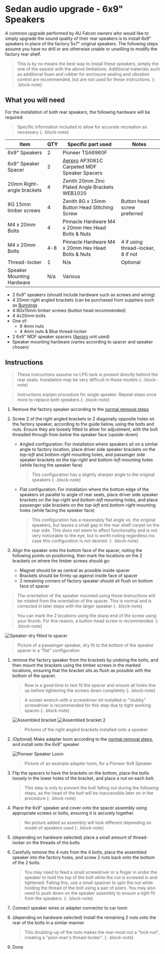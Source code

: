 # Sedan audio upgrade - 6x9" Speakers

A common upgrade performed by AU Falcon owners who would like to simply upgrade the sound quality of their rear speakers is to install 6x9" speakers in place of the factory 5x7" original speakers. The following steps assume you have no drill or are otherwise unable or unwilling to modify the factory rear shelf.

> This is by no means the best way to install these speakers, simply the one of the easiest with the above limitations. Additional materials such as additional foam and rubber for enclosure sealing and vibration control are recommended, but are not used for these instructions.
{: .block-note}

## What you will need

For the installation of both rear speakers, the following hardware will be required:

> Specific information included to allow for accurate recreation as necessary
{: .block-note}

| Item | QTY | Specific part used | Notes |
| --- | --- | --- | --- |
| 6x9" Speakers | 2 | Pioneer TSA6960F | |
| 6x9" Speaker Spacer | 2 | [Aerpro](../../../Credits.md#sources) AP3081C Carpeted MDF Speaker Spacers | |
| 20mm Right-angle brackets | 4 | Zenith 20mm Zinc Plated Angle Brackets WEB1020 | |
| 8G 15mm timber screws | 4 | Zenith 8G x 15mm Button Head Stitching Screw | Button head screw preferred |
| M4 x 20mm Bolts | 4 | Pinnacle Hardware M4 x 20mm Hex Head Bolts & Nuts | |
| M4 x 20mm Bolts | 4-8 | Pinnacle Hardware M4 x 20mm Hex Head Bolts & Nuts | 4 if using thread-locker, 8 if not | 
| Thread-locker | 1 | N/a | Optional |
| Speaker Mounting Hardware | N/a | Various | |

- 2 6x9" speakers (should include hardware such as screws and wiring)
- 4 20mm right angled brackets (can be purchased from suppliers such as [Bunnings](../../../Credits.md#sources)
- 4 8Gx15mm timber screws (button head recommended)
- 4 4x20mm bolts
- One of:
  - 8 4mm nuts
  - 4 4mm nuts & Blue thread-locker
- 2 6x9" MDF speaker spacers ([Aerpro](../../../Credits.md#sources) unit used)
- Speaker mounting hardware (varies according to spacer and speaker chosen)

## Instructions

> These instructions assume no LPG tank is present directly behind the rear seats. Installation may be very difficult in these models
{: .block-note}

> Instructions explain procedure for single speaker. Repeat steps once more to replace both speakers
{: .block-note}

1. Remove the factory speaker according to the [normal removal steps](../Speakers.md#rear-speakers---sedan)
1. Screw 2 of the right angled brackets to 2 diagonally opposite holes on the factory speaker, according to the guide below, using the bolts and nuts. Ensure they are loosely fitted to allow for adjustment, with the bolt threaded through from *below* the speaker face (upside-down)

    - Angled configuration: For installation where speakers sit on a similar angle to factory location, place driver side speaker brackets on the *top-left* and *bottom-right* mounting holes, and passenger side speaker brackets on the *top-right* and *bottom-left* mounting holes (while facing the speaker face)

        > This configuration has a slightly sharper angle to the original speakers
        {: .block-note}

    - Flat configuration: For installation where the bottom edge of the speakers sit parallel to angle of rear seats, place driver side speaker brackets on the *top-right* and *bottom-left* mounting holes, and place passenger side brackets on the *top-left* and *bottom-right* mounting holes (while facing the speaker face)

        > This configuration has a reasonably flat angle vs. the original speakers, but leaves a small gap in the rear shelf carpet on the rear side. This *does not* seem to affect functionality and is not very noticeable to the eye, but is worth noting regardless ins case this configuration is not desired.
        {: .block-note}

1. Align the speaker onto the bottom face of the spacer, noting the following points on positioning, then mark the locations on the 2 brackets on where the timber screws should go:
    - Magnet should be as central as possible inside spacer
    - Brackets should be firmly up against inside face of spacer
    - 2 remaining corners of factory speaker should sit flush on bottom face of spacer

> The orientation of the speaker mounted using these instructions will be rotated from the orientation of the spacer. This is normal and is corrected in later steps with the larger speaker
{: .block-note}

> You can mark the 2 locations using the sharp end of the screw using your thumb. For this reason, a button-head screw is recommended.
{: .block-note}

![Speaker-dry fitted to spacer](./dry-fit-bracket-passenger-flat.jpg)

> Picture of a passenger speaker, dry fit to the bottom of the speaker spacer in a "flat" configuration

1. remove the factory speaker from the brackets by undoing the bolts, and then mount the brackets using the timber screws in the marked locations, ensuring that the bracket sits as flush as possible with the bottom of the spacer.

    > Now is a good time to test fit the spacer and ensure all holes line up before tightening the screws down completely
    {: .block-note}

    > A socket wrench with a screwdriver bit installed or "stubby" screwdriver is recommended for this step due to tight working spaces
    {: .block-note}

    ![Assembled bracket](./assembled-bracket-passenger-flat.jpg)
    ![Assembled bracket 2](./assembled-bracket-passenger-flat-2.jpg)
    > Pictures of the right angled brackets installed onto a speaker

1. (Optional) Make adapter loom according to the [normal removal steps](../Speakers.md#rear-speakers---sedan), and install onto the 6x9" speaker

    ![Pioneer Speaker Loom](./speaker-loom-pioneer.jpg)
    > Picture of an example adapter loom, for a Pioneer 6x9 Speaker

1. Flip the spacers to have the brackets on the bottom, place the bolts loosely in the lower holes of the bracket, and place a nut on each bolt.

    > This step is only to prevent the bolt falling out during the following steps, as the head of the bolt will be inaccessible later on in the procedure
    {: .block-note}

1. Place the 6x9" speaker and cover onto the spacer assembly using appropriate screws or bolts, ensuring it is securely together.

    > No picture added as assembly will look different depending on model of speakers used
    {: .block-note}

1. (depending on hardware selected) place a small amount of thread-locker on the threads of the bolts

1. Carefully remove the 4 nuts from the 4 bolts, place the assembled speaker into the factory holes, and screw 2 nuts back onto the bottom of the 2 bolts.

    > You may need to feed a small screwdriver or a finger in under the speaker to hold the top of the bolt while the nut is screwed in and tightened. Failing this, use a small spanner to spin the nut while holding the thread of the bolt using a pair of pliers. You may also need to push down on the speaker assembly to ensure a tight fit from the speakers.
    {: .block-note}

1. Connect speaker wires or adapter connector to car loom

1. (depending on hardware selected) Install the remaining 2 nuts onto the rear of the bolts in a similar manner

    > This doubling-up of the nuts makes the rear-most nut a "lock-nut", creating a "poor-man's thread-locker".
    {: .block-note}

1. Done